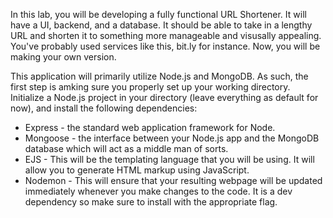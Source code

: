 <!--title={Getting Everything Set Up}-->

In this lab, you will be developing a fully functional URL Shortener. It will have a UI, backend, and a database. It should be able to take in a lengthy URL and shorten it to something more manageable and visusally appealing. You've probably used services like this, bit.ly for instance. Now, you will be making your own version.

This application will primarily utilize Node.js and MongoDB. As such,  the first step is amking sure you properly set up your working directory. Initialize a Node.js project in your directory (leave everything as default for now), and install the following dependencies:

- Express - the standard web application framework for Node.
- Mongoose - the interface between your Node.js app and the MongoDB database which will act as a middle man of sorts.
- EJS - This will be the templating language that you will be using. It will allow you to generate HTML markup using JavaScript.
- Nodemon - This will ensure that your resulting webpage will be updated immediately whenever you make changes to the code. It is a dev dependency so make sure to install with the appropriate flag.

